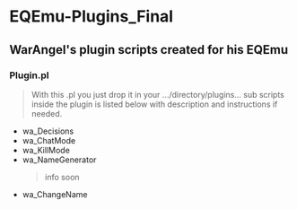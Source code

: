 # EQEmu-Plugins_Final
## WarAngel's plugin scripts created for his EQEmu
>
###  Plugin.pl
> With this .pl you just drop it in your .../directory/plugins...
sub scripts inside the plugin is listed below with description and instructions if needed.

* wa_Decisions
* wa_ChatMode
* wa_KillMode
* wa_NameGenerator
    > info soon
* wa_ChangeName

